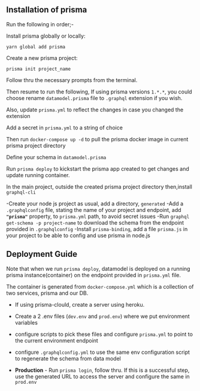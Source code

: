 ## Installation of prisma

Run the following in order;-

Install prisma globally or locally:

`yarn global add prisma`

Create a new prisma project:

`prisma init project_name`

Follow thru the necessary prompts from the terminal.

Then resume to run the following,
If using prisma versions ``1.*.*``, you could choose rename `datamodel.prisma` file to `.graphql` extension if you wish.

Also, update `prisma.yml` to reflect the changes in case you changed the extension

Add a secret in `prisma.yml` to a string of choice

Then run `docker-compose up -d` to pull the prisma docker image in current prisma project directory

Define your schema in `datamodel.prisma`

Run `prisma deploy` to kickstart the prisma app created to get changes and update running container.

In the main project, outside the created prisma project directory then,install `graphql-cli`

-Create your node js project as usual, add a directory, `generated`
-Add a `.graphqlconfig` file, stating the name of your project and endpoint, add **`"prisma"`** property, to `prisma.yml` path, to avoid secret issues
-Run `graphql get-schema -p project-name` to download the schema from the endpoint provided in `.graphqlconfig`
-Install `prisma-binding`, add a file `prisma.js` in your project to be able to config and use prisma in node.js

## Deployment Guide

Note that when we run `prisma deploy`, datamodel is deployed on a running prisma instance(container) on the endpoint provided in `prisma.yml` file.

The container is generated from `docker-compose.yml` which is a collection of two services, prisma and our DB.

- If using prisma-clould, create a server using heroku.

- Create a 2 .env files (`dev.env` and `prod.env`) where we put environment variables

- configure scripts to pick these files and configure `prisma.yml` to point to the current environment endpoint

- configure `.graphqlconfig.yml` to use the same env configuration script to regenerate the schema from data model

- **Production** - Run ```prisma login```, follow thru. If this is a successful step, use the generated URL to access the server and configure the same in `prod.env`